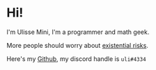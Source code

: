 # Hi!

I'm Ulisse Mini, I'm a programmer and math geek.

More people should worry about [existential risks](https://nickbostrom.com/existential/risks.html).

Here's my [Github](https://github.com/UlisseMini), my discord handle is `uli#4334`
